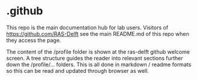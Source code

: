 # .github
This repo is the main documentation hub for lab users. Visitors of https://github.com/RAS-Delft see the main README.md of this repo when they access the page.

The content of the /profile folder is shown at the ras-delft github welcome screen. A tree structure guides the reader into relevant sections further down the /profile/... folders. 
This is all done in markdown / readme formats so this can be read and updated through browser as well. 
